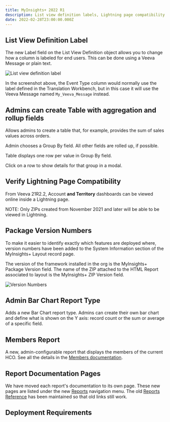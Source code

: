 ```yaml
---
title: MyInsights+ 2022 R1
description: List view definition labels, Lightning page compatibility and more
date: 2022-02-28T23:00:00.000Z
---
```

## List View Definition Label

The new Label field on the List View Definition object allows you to change how a column is labeled for end users. This can be done using a Veeva Message or plain text.

![List view definition label](/static/img/update-1.png "List view definition label screenshot")

In the screenshot above, the Event Type column would normally use the label defined in the Translation Workbench, but in this case it will use the Veeva Message named `My_Veeva_Message` instead.



## Admins can create Table with aggregation and rollup fields

Allows admins to create a table that, for example, provides the sum of sales values across orders.

Admin chooses a Group By field. All other fields are rolled up, if possible.

Table displays one row per value in Group By field.

Click on a row to show details for that group in a modal.

## Verify Lightning Page Compatibility

From Veeva 21R2.2,  Account **and Territory** dashboards can be viewed online inside a Lightning page.

NOTE: Only ZIPs created from November 2021 and later will be able to be viewed in Lightning.

## Package Version Numbers

To make it easier to identify exactly which features are deployed where, version numbers have been added to the System Information section of the MyInsights+ Layout record page.

The version of the framework installed in the org is the MyInsights+ Package Version field. The name of the ZIP attached to the HTML Report associated to layout is the MyInsights+ ZIP Version field.

![Version Numbers](/static/img/release-2021R4-version-numbers.png "Version Numbers")

## Admin Bar Chart Report Type

Adds a new Bar Chart report type. Admins can create their own bar chart and define what is shown on the Y axis: record count or the sum or average of a specific field.

## Members Report

A new, admin-configurable report that displays the members of the current HCO. See all the details in the [Members documentation](/reports/members).

## Report Documentation Pages

We have moved each report's documentation to its own page. These new pages are listed under the new [Reports](/reports) navigation menu. The old [Reports Reference](/references/reports) has been maintained so that old links still work.

## Deployment Requirements

<feature-badges package zip></feature-badges>
